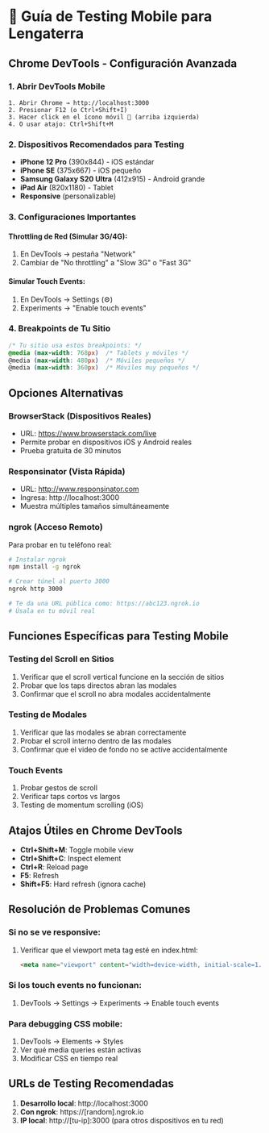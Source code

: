 # 📱 Guía de Testing Mobile para Lengaterra

## Chrome DevTools - Configuración Avanzada

### 1. Abrir DevTools Mobile
```
1. Abrir Chrome → http://localhost:3000
2. Presionar F12 (o Ctrl+Shift+I)
3. Hacer click en el ícono móvil 📱 (arriba izquierda)
4. O usar atajo: Ctrl+Shift+M
```

### 2. Dispositivos Recomendados para Testing
- **iPhone 12 Pro** (390x844) - iOS estándar
- **iPhone SE** (375x667) - iOS pequeño  
- **Samsung Galaxy S20 Ultra** (412x915) - Android grande
- **iPad Air** (820x1180) - Tablet
- **Responsive** (personalizable)

### 3. Configuraciones Importantes

#### Throttling de Red (Simular 3G/4G):
1. En DevTools → pestaña "Network"
2. Cambiar de "No throttling" a "Slow 3G" o "Fast 3G"

#### Simular Touch Events:
1. En DevTools → Settings (⚙️)
2. Experiments → "Enable touch events"

### 4. Breakpoints de Tu Sitio
```css
/* Tu sitio usa estos breakpoints: */
@media (max-width: 768px)  /* Tablets y móviles */
@media (max-width: 480px)  /* Móviles pequeños */  
@media (max-width: 360px)  /* Móviles muy pequeños */
```

## Opciones Alternativas

### BrowserStack (Dispositivos Reales)
- URL: https://www.browserstack.com/live
- Permite probar en dispositivos iOS y Android reales
- Prueba gratuita de 30 minutos

### Responsinator (Vista Rápida)
- URL: http://www.responsinator.com
- Ingresa: http://localhost:3000
- Muestra múltiples tamaños simultáneamente

### ngrok (Acceso Remoto)
Para probar en tu teléfono real:
```bash
# Instalar ngrok
npm install -g ngrok

# Crear túnel al puerto 3000
ngrok http 3000

# Te da una URL pública como: https://abc123.ngrok.io
# Úsala en tu móvil real
```

## Funciones Específicas para Testing Mobile

### Testing del Scroll en Sitios
1. Verificar que el scroll vertical funcione en la sección de sitios
2. Probar que los taps directos abran las modales
3. Confirmar que el scroll no abra modales accidentalmente

### Testing de Modales
1. Verificar que las modales se abran correctamente
2. Probar el scroll interno dentro de las modales
3. Confirmar que el video de fondo no se active accidentalmente

### Touch Events
1. Probar gestos de scroll
2. Verificar taps cortos vs largos
3. Testing de momentum scrolling (iOS)

## Atajos Útiles en Chrome DevTools

- **Ctrl+Shift+M**: Toggle mobile view
- **Ctrl+Shift+C**: Inspect element
- **Ctrl+R**: Reload page
- **F5**: Refresh
- **Shift+F5**: Hard refresh (ignora cache)

## Resolución de Problemas Comunes

### Si no se ve responsive:
1. Verificar que el viewport meta tag esté en index.html:
   ```html
   <meta name="viewport" content="width=device-width, initial-scale=1.0">
   ```

### Si los touch events no funcionan:
1. DevTools → Settings → Experiments → Enable touch events

### Para debugging CSS mobile:
1. DevTools → Elements → Styles
2. Ver qué media queries están activas
3. Modificar CSS en tiempo real

## URLs de Testing Recomendadas

1. **Desarrollo local**: http://localhost:3000
2. **Con ngrok**: https://[random].ngrok.io  
3. **IP local**: http://[tu-ip]:3000 (para otros dispositivos en tu red)
